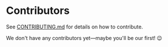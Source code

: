 # Contributors

See [CONTRIBUTING.md](CONTRIBUTING.md) for details on how to contribute.

We don't have any contributors yet—maybe you'll be our first! :wink:
